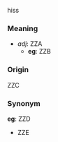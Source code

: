 hiss
### Meaning
+ _adj_: ZZA
    + __eg__: ZZB

### Origin

ZZC

### Synonym

__eg__: ZZD

+ ZZE


